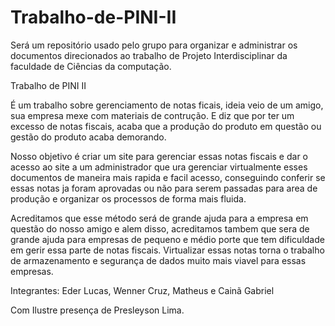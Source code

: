 # Trabalho-de-PINI-II
Será um repositório usado pelo grupo para organizar e administrar os documentos direcionados ao trabalho de Projeto Interdisciplinar da faculdade de Ciências da computação.

Trabalho de PINI II

É um trabalho sobre gerenciamento de notas ficais, ideia veio de um amigo, sua empresa mexe com materiais de contrução. E diz que por ter um excesso de notas fiscais, acaba que a produção do produto em questão ou gestão do produto acaba demorando.

Nosso objetivo é criar um site para gerenciar essas notas fiscais e dar o acesso ao site a um administrador que ura gerenciar virtualmente esses documentos de maneira mais rapida e facil acesso, conseguindo conferir se essas notas ja foram aprovadas ou não para serem passadas para area de produção e organizar os processos de forma mais fluida.

Acreditamos que esse método será de grande ajuda para a empresa em questão do nosso amigo e alem disso, acreditamos tambem que sera de grande ajuda para empresas de pequeno e médio porte que tem dificuldade em gerir essa parte de notas fiscais. Virtualizar essas notas torna o trabalho de armazenamento e segurança de dados muito mais viavel para essas empresas.


Integrantes: Eder Lucas, Wenner Cruz, Matheus e Cainã Gabriel

Com Ilustre presença de Presleyson Lima.
